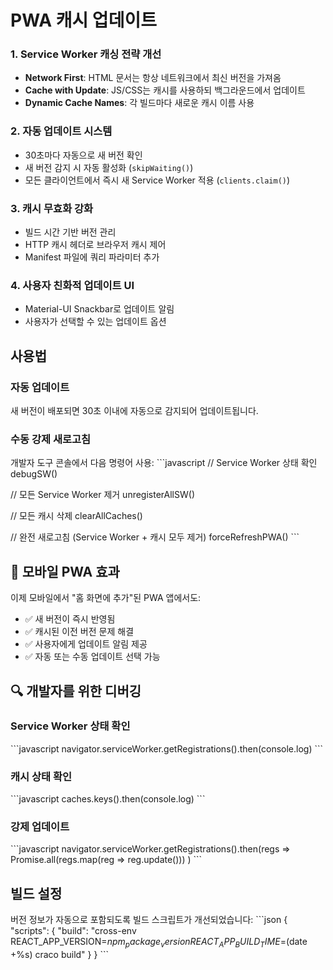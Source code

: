 # PWA 캐시 업데이트

### 1. Service Worker 캐싱 전략 개선
- **Network First**: HTML 문서는 항상 네트워크에서 최신 버전을 가져옴
- **Cache with Update**: JS/CSS는 캐시를 사용하되 백그라운드에서 업데이트
- **Dynamic Cache Names**: 각 빌드마다 새로운 캐시 이름 사용

### 2. 자동 업데이트 시스템
- 30초마다 자동으로 새 버전 확인
- 새 버전 감지 시 자동 활성화 (`skipWaiting()`)
- 모든 클라이언트에서 즉시 새 Service Worker 적용 (`clients.claim()`)

### 3. 캐시 무효화 강화
- 빌드 시간 기반 버전 관리
- HTTP 캐시 헤더로 브라우저 캐시 제어
- Manifest 파일에 쿼리 파라미터 추가

### 4. 사용자 친화적 업데이트 UI
- Material-UI Snackbar로 업데이트 알림
- 사용자가 선택할 수 있는 업데이트 옵션

## 사용법

### 자동 업데이트
새 버전이 배포되면 30초 이내에 자동으로 감지되어 업데이트됩니다.

### 수동 강제 새로고침
개발자 도구 콘솔에서 다음 명령어 사용:
\`\`\`javascript
// Service Worker 상태 확인
debugSW()

// 모든 Service Worker 제거
unregisterAllSW()

// 모든 캐시 삭제
clearAllCaches()

// 완전 새로고침 (Service Worker + 캐시 모두 제거)
forceRefreshPWA()
\`\`\`

## 📱 모바일 PWA 효과

이제 모바일에서 "홈 화면에 추가"된 PWA 앱에서도:
- ✅ 새 버전이 즉시 반영됨
- ✅ 캐시된 이전 버전 문제 해결
- ✅ 사용자에게 업데이트 알림 제공
- ✅ 자동 또는 수동 업데이트 선택 가능

## 🔍 개발자를 위한 디버깅

### Service Worker 상태 확인
\`\`\`javascript
navigator.serviceWorker.getRegistrations().then(console.log)
\`\`\`

### 캐시 상태 확인
\`\`\`javascript
caches.keys().then(console.log)
\`\`\`

### 강제 업데이트
\`\`\`javascript
navigator.serviceWorker.getRegistrations().then(regs => 
  Promise.all(regs.map(reg => reg.update()))
)
\`\`\`

## 빌드 설정

버전 정보가 자동으로 포함되도록 빌드 스크립트가 개선되었습니다:
\`\`\`json
{
  "scripts": {
    "build": "cross-env REACT_APP_VERSION=$npm_package_version REACT_APP_BUILD_TIME=$(date +%s) craco build"
  }
}
\`\`\`
